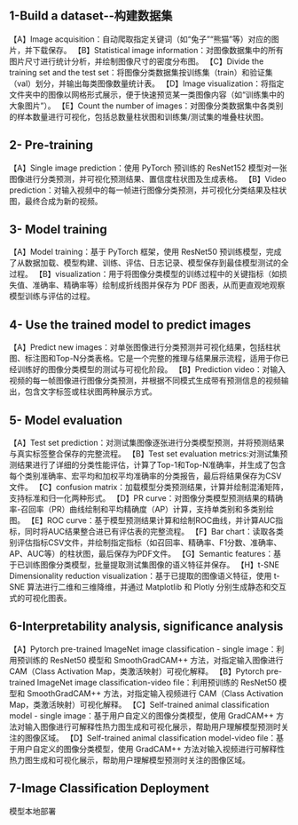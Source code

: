 ## 1-Build a dataset--构建数据集
【A】Image acquisition：自动爬取指定关键词（如“兔子”“熊猫”等）对应的图片，并下载保存。
【B】Statistical image information：对图像数据集中的所有图片尺寸进行统计分析，并绘制图像尺寸的密度分布图。
【C】Divide the training set and the test set：将图像分类数据集按训练集（train）和验证集（val）划分，并输出每类图像数量统计表。
【D】Image visualization：将指定文件夹中的图像以网格形式展示，便于快速预览某一类图像内容（如“训练集中的大象图片”）。
【E】Count the number of images：对图像分类数据集中各类别的样本数量进行可视化，包括总数量柱状图和训练集/测试集的堆叠柱状图。

## 2- Pre-training
【A】Single image prediction：使用 PyTorch 预训练的 ResNet152 模型对一张图像进行分类预测，并可视化预测结果、置信度柱状图及生成表格。
【B】Video prediction：对输入视频中的每一帧进行图像分类预测，并可视化分类结果及柱状图，最终合成为新的视频。

## 3- Model training
【A】Model training：基于 PyTorch 框架，使用 ResNet50 预训练模型，完成了从数据加载、模型构建、训练、评估、日志记录、模型保存到最佳模型测试的全过程。
【B】visualization：用于将图像分类模型的训练过程中的关键指标（如损失值、准确率、精确率等）绘制成折线图并保存为 PDF 图表，从而更直观地观察模型训练与评估的过程。

## 4- Use the trained model to predict images
【A】Predict new images：对单张图像进行分类预测并可视化结果，包括柱状图、标注图和Top-N分类表格。它是一个完整的推理与结果展示流程，适用于你已经训练好的图像分类模型的测试与可视化阶段。
【B】Prediction video：对输入视频的每一帧图像进行图像分类预测，并根据不同模式生成带有预测信息的视频输出，包含文字标签或柱状图两种展示方式。

## 5- Model evaluation
【A】Test set prediction：对测试集图像逐张进行分类模型预测，并将预测结果与真实标签整合保存的完整流程。
【B】Test set evaluation metrics:对测试集预测结果进行了详细的分类性能评估，计算了Top-1和Top-N准确率，并生成了包含每个类别准确率、宏平均和加权平均准确率的分类报告，最后将结果保存为CSV文件。
【C】confusion matrix：加载模型分类预测结果，计算并绘制混淆矩阵，支持标准和归一化两种形式。
【D】PR curve：对图像分类模型预测结果的精确率-召回率（PR）曲线绘制和平均精确度（AP）计算，支持单类别和多类别绘图。
【E】ROC curve：基于模型预测结果计算和绘制ROC曲线，并计算AUC指标，同时将AUC结果整合进已有评估表的完整流程。
【F】Bar chart：读取各类别评估指标CSV文件，并绘制指定指标（如召回率、精确率、F1分数、准确率、AP、AUC等）的柱状图，最后保存为PDF文件。
【G】Semantic features：基于已训练图像分类模型，批量提取测试集图像的语义特征并保存。
【H】t-SNE Dimensionality reduction visualization：基于已提取的图像语义特征，使用 t-SNE 算法进行二维和三维降维，并通过 Matplotlib 和 Plotly 分别生成静态和交互式的可视化图表。

## 6-Interpretability analysis, significance analysis
【A】Pytorch pre-trained ImageNet image classification - single image：利用预训练的 ResNet50 模型和 SmoothGradCAM++ 方法，对指定输入图像进行 CAM（Class Activation Map，类激活映射）可视化解释。
【B】Pytorch pre-trained ImageNet image classification-video file：利用预训练的 ResNet50 模型和 SmoothGradCAM++ 方法，对指定输入视频进行 CAM（Class Activation Map，类激活映射）可视化解释。
【C】Self-trained animal classification model - single image：基于用户自定义的图像分类模型，使用 GradCAM++ 方法对输入图像进行可解释性热力图生成和可视化展示，帮助用户理解模型预测时关注的图像区域。
【D】Self-trained animal classification model-video file：基于用户自定义的图像分类模型，使用 GradCAM++ 方法对输入视频进行可解释性热力图生成和可视化展示，帮助用户理解模型预测时关注的图像区域。

## 7-Image Classification Deployment
模型本地部署


